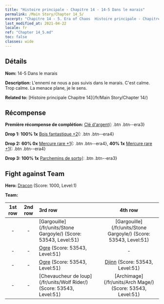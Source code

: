 ```yaml
---
title: "Histoire principale - Chapitre 14 - 14-5 Dans le marais"
permalink: /Main Story/Chapter 14_5/
excerpt: "Chapitre 14 - 5. Era of Chaos  Histoire principale - Chapitre 14_5. 14-5 Dans le marais"
last_modified_at: 2021-04-22
locale: fr
ref: "Chapter 14_5.md"
toc: false
classes: wide
---
```


## Détails

 **Nom:** 14-5 Dans le marais

 **Description:** L'ennemi ne nous a pas suivis dans le marais. C'est calme. Trop calme. La menace plane, je le sens.

 **Related to:** [Histoire principale Chapitre 14](/fr/Main Story/Chapter 14/)

## Récompense

 **Première récompense de complétion:** [Clé d'argent](/ItemsFR/con_693/){: .btn .btn--era3}

 **Drop 1:** **100% 1x** [Bois fantastique +2](/ItemsFR/mat_48/){: .btn .btn--era4}

 **Drop 2:** **60% 0x** [Mercure rare +1](/ItemsFR/mat_42/){: .btn .btn--era4}, **40% 1x** [Mercure rare +1](/ItemsFR/mat_42/){: .btn .btn--era4}

 **Drop 3:** **100% 1x** [Parchemins de sorts](/ItemsFR/con_694/){: .btn .btn--era3}


## Fight against Team
 **Hero:** [Dracon](/fr/heroes/Dracon/) (Score: 1000, Level:1)

 **Team:**


  | 1st row | 2nd row | 3rd row | 4th row |
  |:----:|:----:|:----|:----:|
  | - | - | [Gargouille](/fr/units/Stone Gargoyle/) (Score: 53543, Level:51)  | [Gargouille](/fr/units/Stone Gargoyle/) (Score: 53543, Level:51)  |
  | - | - | [Ogre](/fr/units/Ogre/) (Score: 53543, Level:51)  | - |
  | - | - | [Ogre](/fr/units/Ogre/) (Score: 53543, Level:51)  | [Djinn](/fr/units/Genie/) (Score: 53543, Level:51)  |
  | - | - | [Chevaucheur de loup](/fr/units/Wolf Rider/) (Score: 53543, Level:51)  | [Archimage](/fr/units/Arch Mage/) (Score: 53543, Level:51)  |


